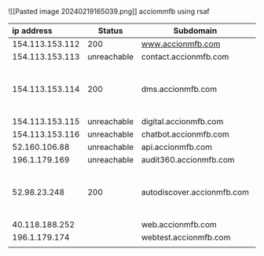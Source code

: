 ![[Pasted image 20240219165039.png]]
acciommfb using rsaf

| ip address | Status | Subdomain | Extras | Type |
| :--- | ---- | ---- | ---- | ---- |
| 154.113.153.112 | 200 | www.accionmfb.com |  |  |
| 154.113.153.113 | unreachable | contact.accionmfb.com |  |  |
| 154.113.153.114 | 200 | dms.accionmfb.com | Glassfish Server Open Source Edition. v5.1.0 (Outdated - 7.0.12) |  |
| 154.113.153.115 | unreachable | digital.accionmfb.com |  |  |
| 154.113.153.116 | unreachable | chatbot.accionmfb.com |  |  |
| 52.160.106.88 | unreachable | api.accionmfb.com |  |  |
| 196.1.179.169 | unreachable | audit360.accionmfb.com |  |  |
| 52.98.23.248 | 200 | autodiscover.accionmfb.com | autod.ms-acdc-autod.office.com (Outlook login page) |  |
| 40.118.188.252 |  | web.accionmfb.com |  |  |
| 196.1.179.174 |  | webtest.accionmfb.com |  |  |
|  |  |  |  |  |
